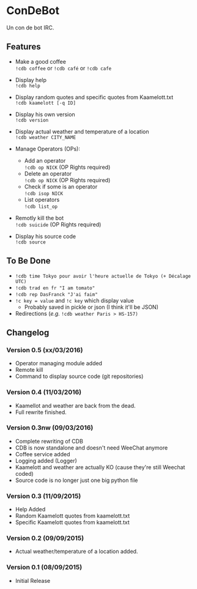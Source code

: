# ConDeBot
Un con de bot IRC.

## Features

* Make a good coffee  
``!cdb coffee`` or ``!cdb café`` or ``!cdb cafe``

* Display help  
``!cdb help``

* Display random quotes and specific quotes from Kaamelott.txt  
``!cdb kaamelott [-q ID]``

* Display his own version  
``!cdb version``

* Display actual weather and temperature of a location  
``!cdb weather CITY_NAME``

* Manage Operators (OPs):
  * Add an operator  
  ``!cdb op NICK`` (OP Rights required)
  * Delete an operator  
    ``!cdb op NICK`` (OP Rights required)
  * Check if some is an operator  
    ``!cdb isop NICK``
  * List operators  
    ``!cdb list_op``

* Remotly kill the bot  
  ``!cdb suicide`` (OP Rights required)

* Display his source code  
  ``!cdb source``


## To Be Done
* ``!cdb time Tokyo pour avoir l'heure actuelle de Tokyo (+ Décalage UTC)``
* ``!cdb trad en fr "I am tomato"``
* ``!cdb rep DasFranck "J'ai faim"``
* ``!c key = value`` and ``!c key`` which display value
  * Probably saved in pickle or json (I think it'll be JSON)
* Redirections (_e.g._ ``!cdb weather Paris > HS-157)``


## Changelog
### Version 0.5 (xx/03/2016)
* Operator managing module added
* Remote kill
* Command to display source code (git repositories)

### Version 0.4 (11/03/2016)
* Kaamellot and weather are back from the dead.
* Full rewrite finished.

### Version 0.3nw (09/03/2016)
* Complete rewriting of CDB
* CDB is now standalone and doesn't need WeeChat anymore
* Coffee service added
* Logging added (Logger)
* Kaamelott and weather are actually KO (cause they're still Weechat coded)
* Source code is no longer just one big python file

### Version 0.3 (11/09/2015)
* Help Added
* Random Kaamelott quotes from kaamelott.txt
* Specific Kaamelott quotes from kaamelott.txt

### Version 0.2 (09/09/2015)
* Actual weather/temperature of a location added.

### Version 0.1 (08/09/2015)
* Initial Release
